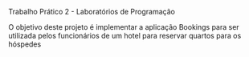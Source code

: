 Trabalho Prático 2 - Laboratórios de Programação

O objetivo deste projeto é implementar a aplicação Bookings para ser utilizada pelos funcionários de um hotel para reservar quartos para os hóspedes

